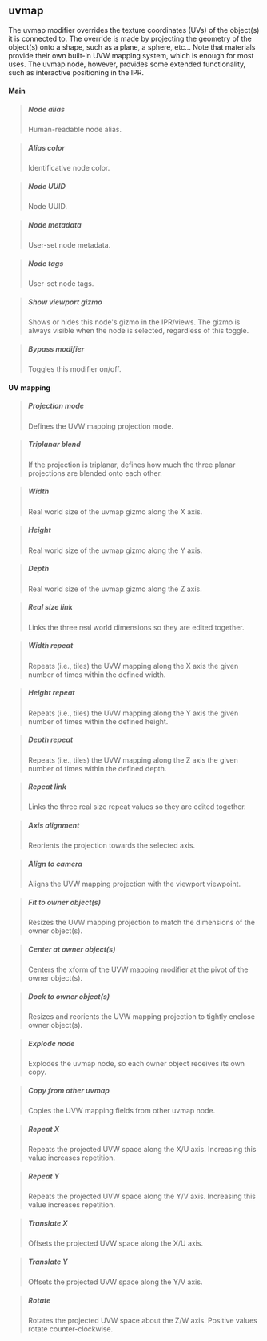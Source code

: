 ## **uvmap**

The uvmap modifier overrides the texture coordinates (UVs) of the object(s) it is connected to. The override is made by projecting the geometry of the object(s) onto a shape, such as a plane, a sphere, etc... Note that materials provide their own built-in UVW mapping system, which is enough for most uses. The uvmap node, however, provides some extended functionality, such as interactive positioning in the IPR.
#### Main

> ##### Node alias
> Human-readable node alias.

> ##### Alias color
> Identificative node color.

> ##### Node UUID
> Node UUID.

> ##### Node metadata
> User-set node metadata.

> ##### Node tags
> User-set node tags.

> ##### Show viewport gizmo
> Shows or hides this node's gizmo in the IPR/views. The gizmo is always visible when the node is selected, regardless of this toggle.

> ##### Bypass modifier
> Toggles this modifier on/off.

#### UV mapping

> ##### Projection mode
> Defines the UVW mapping projection mode.

> ##### Triplanar blend
> If the projection is triplanar, defines how much the three planar projections are blended onto each other.

> ##### Width
> Real world size of the uvmap gizmo along the X axis.

> ##### Height
> Real world size of the uvmap gizmo along the Y axis.

> ##### Depth
> Real world size of the uvmap gizmo along the Z axis.

> ##### Real size link
> Links the three real world dimensions so they are edited together.

> ##### Width repeat
> Repeats (i.e., tiles) the UVW mapping along the X axis the given number of times within the defined width.

> ##### Height repeat
> Repeats (i.e., tiles) the UVW mapping along the Y axis the given number of times within the defined height.

> ##### Depth repeat
> Repeats (i.e., tiles) the UVW mapping along the Z axis the given number of times within the defined depth.

> ##### Repeat link
> Links the three real size repeat values so they are edited together.

> ##### Axis alignment
> Reorients the projection towards the selected axis.

> ##### Align to camera
> Aligns the UVW mapping projection with the viewport viewpoint.

> ##### Fit to owner object(s)
> Resizes the UVW mapping projection to match the dimensions of the owner object(s).

> ##### Center at owner object(s)
> Centers the xform of the UVW mapping modifier at the pivot of the owner object(s).

> ##### Dock to owner object(s)
> Resizes and reorients the UVW mapping projection to tightly enclose owner object(s).

> ##### Explode node
> Explodes the uvmap node, so each owner object receives its own copy.

> ##### Copy from other uvmap
> Copies the UVW mapping fields from other uvmap node.

> ##### Repeat X
> Repeats the projected UVW space along the X/U axis. Increasing this value increases repetition.

> ##### Repeat Y
> Repeats the projected UVW space along the Y/V axis. Increasing this value increases repetition.

> ##### Translate X
> Offsets the projected UVW space along the X/U axis.

> ##### Translate Y
> Offsets the projected UVW space along the Y/V axis.

> ##### Rotate
> Rotates the projected UVW space about the Z/W axis. Positive values rotate counter-clockwise.

